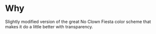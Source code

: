 # Why

Slightly modified version of the great No Clown Fiesta color scheme that 
makes it do a little better with transparency.
